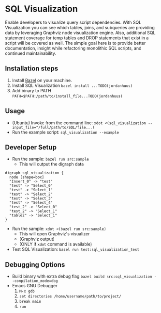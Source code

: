 SQL Visualization
=====================
Enable developers to visualize query script dependencies. With SQL Visualization you can see which tables, joins, and subqueries are providing data by leveraging Graphviz node visualization engine. Also, additional SQL statement coverage for temp tables and DROP statements that exist in a script will be covered as well. The simple goal here is to provide better documentation, insight while refactoring monolithic SQL scripts, and continued maintainability.

## Installation steps
1. Install [Bazel](https://docs.bazel.build/versions/main/install.html) on your machine.
2. Install SQL Visualization `bazel install ...TODO(jordanhuus)`
3. Add binary to PATH `PATH=$PATH:/path/to/install_file...TODO(jordanhuus)`

## Usage
* (Ubuntu) Invoke from the command line: `xdot <(sql_visualization --input_file="/full/path/to/SQL/file...)`
* Run the example script: `sql_visualization --example`

## Developer Setup
* Run the sample: `bazel run src:sample`
  * This will output the digraph data
```
digraph sql_visualization {
  node [shape=box]
  "Insert_0" -> "test"
  "test" -> "Select_0"
  "test" -> "Select_1"
  "test" -> "Select_2"
  "test" -> "Select_3"
  "test" -> "Select_4"
  "test_2" -> "Select_0"
  "test_2" -> "Select_1"
  "table2" -> "Select_1"
}
```
* Run the sample: `xdot <(bazel run src:sample)`
  * This will open Graphviz's visualizer
  * (Graphviz output)
  * (ONLY if `xdot` command is available)
* Test SQL Visualization: `bazel run test:sql_visualization_test`

## Debugging Options
* Build binary with extra debug flag `bazel build src:sql_visualization --compilation_mode=dbg`
* Emacs GNU Debugger
  1. `M-x gdb`
  2. `set directories /home/username/path/to/project/`
  3. `break main`
  4. `run`
